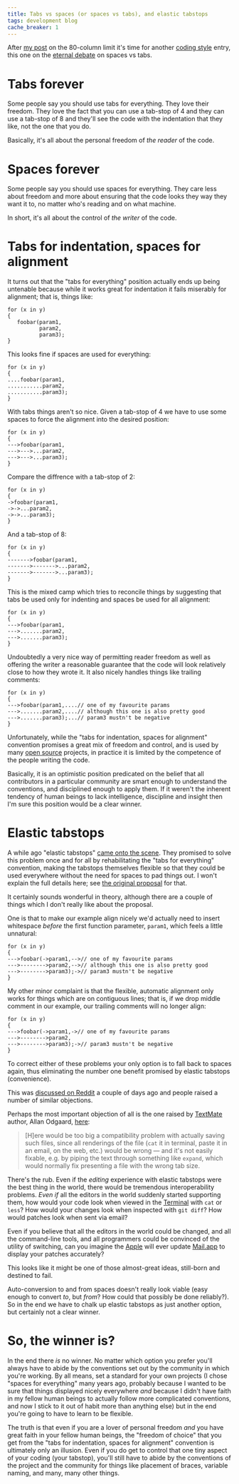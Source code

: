 ```yaml
---
title: Tabs vs spaces (or spaces vs tabs), and elastic tabstops
tags: development blog
cache_breaker: 1
---
```


After [my post](/blog/on-the-80-column-limit) on the 80-column limit it's time for another [coding style](/wiki/coding_style) entry, this one on the [eternal debate](http://www.emacswiki.org/emacs-se/IntelligentTabs) on spaces vs tabs.

# Tabs forever

Some people say you should use tabs for everything. They love their freedom. They love the fact that you can use a tab-stop of 4 and they can use a tab-stop of 8 and they'll see the code with the indentation that they like, not the one that you do.

Basically, it's all about the personal freedom of *the reader* of the code.

# Spaces forever

Some people say you should use spaces for everything. They care less about freedom and more about ensuring that the code looks they way they want it to, no matter who's reading and on what machine.

In short, it's all about the control of *the writer* of the code.

# Tabs for indentation, spaces for alignment

It turns out that the "tabs for everything" position actually ends up being untenable because while it works great for indentation it fails miserably for alignment; that is, things like:

    for (x in y)
    {
       foobar(param1,
              param2,
              param3);
    }

This looks fine if spaces are used for everything:

    for (x in y)
    {
    ....foobar(param1,
    ...........param2,
    ...........param3);
    }

With tabs things aren't so nice. Given a tab-stop of 4 we have to use some spaces to force the alignment into the desired position:

    for (x in y)
    {
    --->foobar(param1,
    --->--->...param2,
    --->--->...param3);
    }

Compare the diffrence with a tab-stop of 2:

    for (x in y)
    {
    ->foobar(param1,
    ->->...param2,
    ->->...param3);
    }

And a tab-stop of 8:

    for (x in y)
    {
    ------->foobar(param1,
    ------->------->...param2,
    ------->------->...param3);
    }

This is the mixed camp which tries to reconcile things by suggesting that tabs be used only for indenting and spaces be used for all alignment:

    for (x in y)
    {
    --->foobar(param1,
    --->.......param2,
    --->.......param3);
    }

Undoubtedly a very nice way of permitting reader freedom as well as offering the writer a reasonable guarantee that the code will look relatively close to how they wrote it. It also nicely handles things like trailing comments:

    for (x in y)
    {
    --->foobar(param1,....// one of my favourite params
    --->.......param2,....// although this one is also pretty good
    --->.......param3);...// param3 mustn't be negative
    }

Unfortunately, while the "tabs for indentation, spaces for alignment" convention promises a great mix of freedom and control, and is used by many [open source](/wiki/open_source) projects, in practice it is limited by the competence of the people writing the code.

Basically, it is an optimistic position predicated on the belief that all contributors in a particular community are smart enough to understand the conventions, and disciplined enough to apply them. If it weren't the inherent tendency of human beings to lack intelligence, discipline and insight then I'm sure this position would be a clear winner.

# Elastic tabstops

A while ago "elastic tabstops" [came onto the scene](http://nickgravgaard.com/elastictabstops/). They promised to solve this problem once and for all by rehabilitating the "tabs for everything" convention, making the tabstops themselves flexible so that they could be used everywhere without the need for spaces to pad things out. I won't explain the full details here; see [the original proposal](http://nickgravgaard.com/elastictabstops/) for that.

It certainly sounds wonderful in theory, although there are a couple of things which I don't really like about the proposal.

One is that to make our example align nicely we'd actually need to insert whitespace *before* the first function parameter, `param1`, which feels a little unnatural:

    for (x in y)
    {
    --->foobar(->param1,-->// one of my favourite params
    --->-------->param2,-->// although this one is also pretty good
    --->-------->param3);->// param3 mustn't be negative
    }

My other minor complaint is that the flexible, automatic alignment only works for things which are on contiguous lines; that is, if we drop middle comment in our example, our trailing comments will no longer align:

    for (x in y)
    {
    --->foobar(->param1,->// one of my favourite params
    --->-------->param2,
    --->-------->param3);->// param3 mustn't be negative
    }

To correct either of these problems your only option is to fall back to spaces again, thus eliminating the number one benefit promised by elastic tabstops (convenience).

This was [discussed on Reddit](http://www.reddit.com/r/programming/comments/8mebl/ive_been_waiting_for_this_for_ages_is_this_the/) a couple of days ago and people raised a number of similar objections.

Perhaps the most important objection of all is the one raised by [TextMate](/wiki/TextMate) author, Allan Odgaard, [here](http://blog.macromates.com/2006/elastic-tabs/):

> \[H\]ere would be too big a compatibility problem with actually saving such files, since all renderings of the file (`cat` it in terminal, paste it in an email, on the web, etc.) would be wrong — and it's not easily fixable, e.g. by piping the text through something like `expand`, which would normally fix presenting a file with the wrong tab size.

There's the rub. Even if the *editing* experience with elastic tabstops were the best thing in the world, there would be tremendous interoperability problems. *Even if* all the editors in the world suddenly started supporting them, how would your code look when viewed in the [Terminal](/wiki/Terminal) with `cat` or `less`? How would your changes look when inspected with `git diff`? How would patches look when sent via email?

Even if you believe that all the editors in the world could be changed, and all the command-line tools, and all programmers could be convinced of the utility of switching, can you imagine the [Apple](/wiki/Apple) will ever update [Mail.app](/wiki/Mail.app) to display your patches accurately?

This looks like it might be one of those almost-great ideas, still-born and destined to fail.

Auto-conversion to and from spaces doesn't really look viable (easy enough to convert *to*, but *from*? How could that possibly be done reliably?). So in the end we have to chalk up elastic tabstops as just another option, but certainly not a clear winner.

# So, the winner is?

In the end there *is* no winner. No matter which option you prefer you'll always have to abide by the conventions set out by the community in which you're working. By all means, set a standard for your own projects (I chose "spaces for everything" many years ago, probably because I wanted to be sure that things displayed nicely everywhere *and* because I didn't have faith in my fellow human beings to actually follow more complicated conventions, and now I stick to it out of habit more than anything else) but in the end you're going to have to learn to be flexible.

The truth is that even if you are a lover of personal freedom *and* you have great faith in your fellow human beings, the "freedom of choice" that you get from the "tabs for indentation, spaces for alignment" convention is ultimately only an illusion. Even if you do get to control that one tiny aspect of your coding (your tabstop), you'll still have to abide by the conventions of the project and the community for things like placement of braces, variable naming, and many, many other things.
